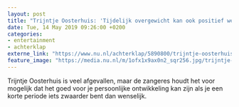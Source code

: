 ```yaml
---
layout: post
title: "Trijntje Oosterhuis: 'Tijdelijk overgewicht kan ook positief werken'"
date: Tue, 14 May 2019 09:26:00 +0200
categories: 
- entertainment 
- achterklap 
externe_link: "https://www.nu.nl/achterklap/5890800/trijntje-oosterhuis-tijdelijk-overgewicht-kan-ook-positief-werken.html"
feature_image: "https://media.nu.nl/m/1ofx1x9ax0n2_sqr256.jpg/trijntje-oosterhuis-tijdelijk-overgewicht-kan-ook-positief-werken.jpg"
---
```


Trijntje Oosterhuis is veel afgevallen, maar de zangeres houdt het voor mogelijk dat het goed voor je persoonlijke ontwikkeling kan zijn als je een korte periode iets zwaarder bent dan wenselijk.
